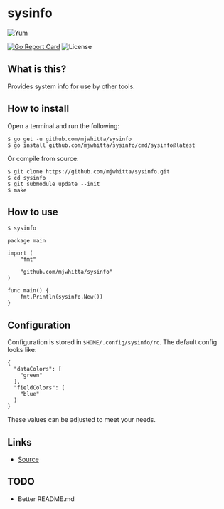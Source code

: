 # sysinfo

[![Yum](https://img.shields.io/badge/-Buy%20me%20a%20cookie-blue?labelColor=grey&logo=cookiecutter&style=for-the-badge)](https://www.buymeacoffee.com/mjwhitta)

[![Go Report Card](https://goreportcard.com/badge/github.com/mjwhitta/sysinfo?style=for-the-badge)](https://goreportcard.com/report/github.com/mjwhitta/sysinfo)
![License](https://img.shields.io/github/license/mjwhitta/sysinfo?style=for-the-badge)

## What is this?

Provides system info for use by other tools.

## How to install

Open a terminal and run the following:

```
$ go get -u github.com/mjwhitta/sysinfo
$ go install github.com/mjwhitta/sysinfo/cmd/sysinfo@latest
```

Or compile from source:

```
$ git clone https://github.com/mjwhitta/sysinfo.git
$ cd sysinfo
$ git submodule update --init
$ make
```

## How to use

```
$ sysinfo
```

```
package main

import (
    "fmt"

    "github.com/mjwhitta/sysinfo"
)

func main() {
    fmt.Println(sysinfo.New())
}
```

## Configuration

Configuration is stored in `$HOME/.config/sysinfo/rc`. The default
config looks like:

```
{
  "dataColors": [
    "green"
  ],
  "fieldColors": [
    "blue"
  ]
}
```

These values can be adjusted to meet your needs.

## Links

- [Source](https://github.com/mjwhitta/sysinfo)

## TODO

- Better README.md
